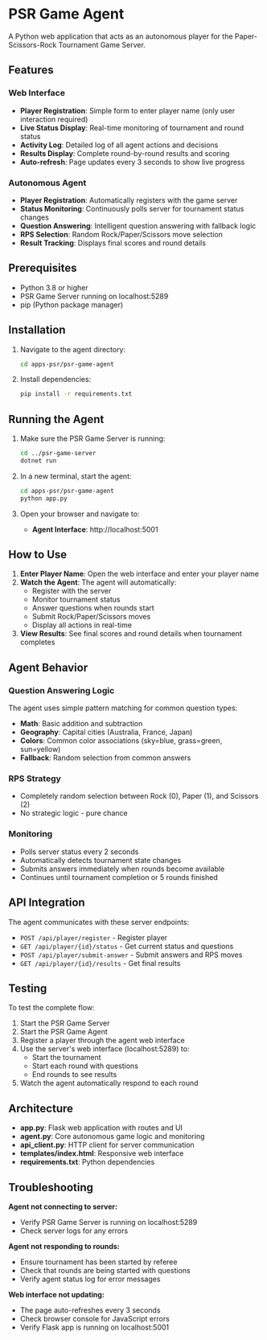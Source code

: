 # PSR Game Agent

A Python web application that acts as an autonomous player for the Paper-Scissors-Rock Tournament Game Server.

## Features

### Web Interface
- **Player Registration**: Simple form to enter player name (only user interaction required)
- **Live Status Display**: Real-time monitoring of tournament and round status
- **Activity Log**: Detailed log of all agent actions and decisions
- **Results Display**: Complete round-by-round results and scoring
- **Auto-refresh**: Page updates every 3 seconds to show live progress

### Autonomous Agent
- **Player Registration**: Automatically registers with the game server
- **Status Monitoring**: Continuously polls server for tournament status changes
- **Question Answering**: Intelligent question answering with fallback logic
- **RPS Selection**: Random Rock/Paper/Scissors move selection
- **Result Tracking**: Displays final scores and round details

## Prerequisites

- Python 3.8 or higher
- PSR Game Server running on localhost:5289
- pip (Python package manager)

## Installation

1. Navigate to the agent directory:
   ```bash
   cd apps-psr/psr-game-agent
   ```

2. Install dependencies:
   ```bash
   pip install -r requirements.txt
   ```

## Running the Agent

1. Make sure the PSR Game Server is running:
   ```bash
   cd ../psr-game-server
   dotnet run
   ```

2. In a new terminal, start the agent:
   ```bash
   cd apps-psr/psr-game-agent
   python app.py
   ```

3. Open your browser and navigate to:
   - **Agent Interface**: http://localhost:5001

## How to Use

1. **Enter Player Name**: Open the web interface and enter your player name
2. **Watch the Agent**: The agent will automatically:
   - Register with the server
   - Monitor tournament status
   - Answer questions when rounds start
   - Submit Rock/Paper/Scissors moves
   - Display all actions in real-time
3. **View Results**: See final scores and round details when tournament completes

## Agent Behavior

### Question Answering Logic
The agent uses simple pattern matching for common question types:
- **Math**: Basic addition and subtraction
- **Geography**: Capital cities (Australia, France, Japan)
- **Colors**: Common color associations (sky=blue, grass=green, sun=yellow)
- **Fallback**: Random selection from common answers

### RPS Strategy
- Completely random selection between Rock (0), Paper (1), and Scissors (2)
- No strategic logic - pure chance

### Monitoring
- Polls server status every 2 seconds
- Automatically detects tournament state changes
- Submits answers immediately when rounds become available
- Continues until tournament completion or 5 rounds finished

## API Integration

The agent communicates with these server endpoints:
- `POST /api/player/register` - Register player
- `GET /api/player/{id}/status` - Get current status and questions
- `POST /api/player/submit-answer` - Submit answers and RPS moves
- `GET /api/player/{id}/results` - Get final results

## Testing

To test the complete flow:

1. Start the PSR Game Server
2. Start the PSR Game Agent
3. Register a player through the agent web interface
4. Use the server's web interface (localhost:5289) to:
   - Start the tournament
   - Start each round with questions
   - End rounds to see results
5. Watch the agent automatically respond to each round

## Architecture

- **app.py**: Flask web application with routes and UI
- **agent.py**: Core autonomous game logic and monitoring
- **api_client.py**: HTTP client for server communication
- **templates/index.html**: Responsive web interface
- **requirements.txt**: Python dependencies

## Troubleshooting

**Agent not connecting to server:**
- Verify PSR Game Server is running on localhost:5289
- Check server logs for any errors

**Agent not responding to rounds:**
- Ensure tournament has been started by referee
- Check that rounds are being started with questions
- Verify agent status log for error messages

**Web interface not updating:**
- The page auto-refreshes every 3 seconds
- Check browser console for JavaScript errors
- Verify Flask app is running on localhost:5001